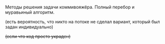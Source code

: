 Методы решения задачи коммивояжёра. Полный перебор и муравьиный алгоритм.

(есть вероятность, что никто на потоке не сделал вариант, который был задан индивидуально)

<del>(если что код просто украден)</del> 
